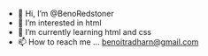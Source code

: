 - 👋 Hi, I’m @BenoRedstoner
- 👀 I’m interested in html
- 🌱 I’m currently learning html and css
- 📫 How to reach me ... benoitradharn@gmail.com
